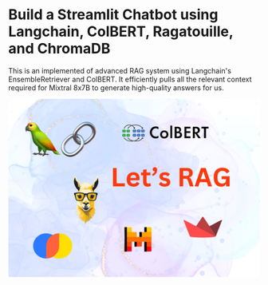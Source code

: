 # Build a Streamlit Chatbot using Langchain, ColBERT, Ragatouille, and ChromaDB

This is an implemented of advanced RAG system using Langchain's EnsembleRetriever and ColBERT. It efficiently pulls all the relevant context required for Mixtral 8x7B to generate high-quality answers for us.

<img src="https://github.com/aigeek0x0/rag-with-langchain-colbert-and-ragatouille/blob/main/lets-rag.png" alt="Build a Streamlit Chatbot using Langchain, ColBERT, Ragatouille, and ChromaDB" width="800" style="margin-left:'auto' margin-right:'auto' display:'block'"/>
